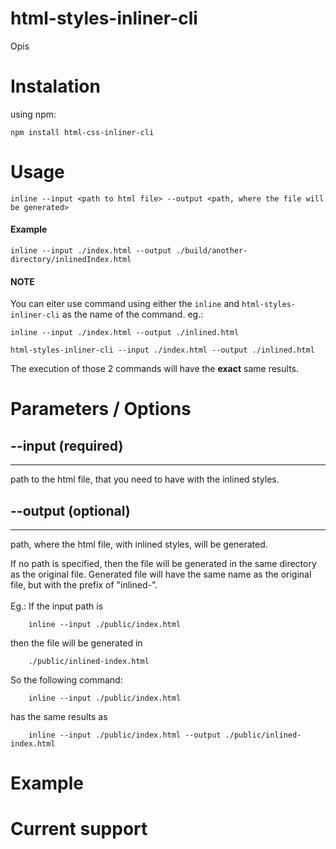 # html-styles-inliner-cli

Opis

# Instalation

using npm:

```shell
npm install html-css-inliner-cli
```

# Usage

```shell
inline --input <path to html file> --output <path, where the file will be generated>
```

#### Example

```shell
inline --input ./index.html --output ./build/another-directory/inlinedIndex.html
```

#### NOTE

You can eiter use command using either the `inline` and `html-styles-inliner-cli` as the name of the command.
eg.:

```shell
inline --input ./index.html --output ./inlined.html
```

```shell
html-styles-inliner-cli --input ./index.html --output ./inlined.html
```

The execution of those 2 commands will have the **exact** same results.

# Parameters / Options

## --input <path> (required)

---

path to the html file, that you need to have with the inlined styles.

## --output <path> (optional)

---

path, where the html file, with inlined styles, will be generated.

If no path is specified, then the file will be generated in the same directory as the original file.
Generated file will have the same name as the original file, but with the prefix of "inlined-". <br /> <br />
Eg.: If the input path is

```shell
    inline --input ./public/index.html
```

then the file will be generated in

```shell
    ./public/inlined-index.html
```

So the following command:

```shell
    inline --input ./public/index.html
```

has the same results as

```shell
    inline --input ./public/index.html --output ./public/inlined-index.html
```

# Example

# Current support
